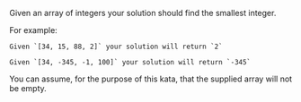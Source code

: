 Given an array of integers your solution should find the smallest integer.

For example:

    Given `[34, 15, 88, 2]` your solution will return `2`

    Given `[34, -345, -1, 100]` your solution will return `-345`

You can assume, for the purpose of this kata, that the supplied array will not be empty.
